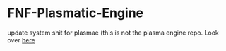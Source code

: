 # FNF-Plasmatic-Engine
update system shit for plasmae
 (this is not the plasma engine repo. Look over [here](https://github.com/swordcube/FNF-Plasma-Engine)

